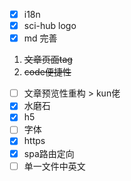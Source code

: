 - [X] i18n
- [X] sci-hub logo
- [X] md 完善
 1. ~~文章页面tag~~
 2. ~~code便捷性~~
 <!-- 3. 文章导航 滞后
 4. 原文件指向 滞后 -->
- [ ] 文章预览性重构 > kun佬
- [X] 水磨石
- [X] h5
- [ ] 字体
- [X] https
- [X] spa路由定向
- [ ] 单一文件中英文
